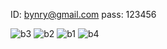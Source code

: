 ID: bynry@gmail.com
pass: 123456


![b3](https://github.com/varun-a50/bynry_assignment/assets/56962637/57a6f5ad-30e8-4000-a6a3-f60b2ea9c111)
![b2](https://github.com/varun-a50/bynry_assignment/assets/56962637/3e437ed6-1b13-417c-b613-389954a75570)
![b1](https://github.com/varun-a50/bynry_assignment/assets/56962637/a996c9c3-78f7-4441-b4ad-77251258ab4b)
![b4](https://github.com/varun-a50/bynry_assignment/assets/56962637/26d33d1a-272b-4feb-9894-9b9cdd42076c)
